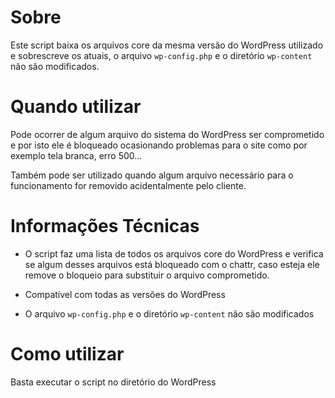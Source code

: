 Sobre
============

Este script baixa os arquivos core da mesma versão do WordPress utilizado e sobrescreve os atuais, o arquivo `wp-config.php` e o diretório `wp-content` não são modificados.

Quando utilizar
============

Pode ocorrer de algum arquivo do sistema do WordPress ser comprometido e por isto ele é bloqueado ocasionando problemas para o site como por exemplo tela branca, erro 500...

Também pode ser utilizado quando algum arquivo necessário para o funcionamento for removido acidentalmente pelo cliente. 

Informações Técnicas
============

* O script faz uma lista de todos os arquivos core do WordPress e verifica se algum desses arquivos está bloqueado com o chattr, caso esteja ele remove o bloqueio para substituir o arquivo comprometido. 

* Compatível com todas as versões do WordPress

* O arquivo `wp-config.php` e o diretório `wp-content` não são modificados

Como utilizar
============

Basta executar o script no diretório do WordPress

